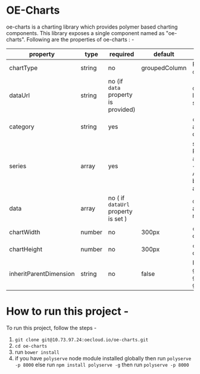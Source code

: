 # OE-Charts

oe-charts is a charting library which provides polymer based charting components. This library exposes a single component named as "oe-charts". Following are the properties of oe-charts : - 

property |type | required | default| description
-|-|-|-|-
chartType | string| no | groupedColumn| Following are the supported chartTypes  - `area`, `line`, `pie`, `donut`, `groupedcolumn`, `groupedbar`, `stackedcolumn`, `stackedbar`. 
dataUrl |  string|no (if `data` property is provided) | |`dataUrl` should be passed incase the data for the chart is linked with any end point url. Like `/api/ChartData`.  This url is supposed to provide data in a format of array.
category |  string|yes ||`category` property is used to define the x-axis in chart. It accepts a property name from the individual element of from data.
series | array |yes || series accepts an array where each element is an object. Proeperties of each element can be  any among `property` ,   `aggregation`, `color`. A sample series element can be as - ```{"property":"age","aggregation":"sum","color":"#f5f5f5"}```. Aggregation value can be `sum`, `count`  or `average`. Charts can be of multiple series. So multiple values can be provided via array.
data |  array| no ( if `dataUrl` property is set ) | | `data` property is required to render the data. it should be an array of objects.  If `dataUrl` property is set then `data` is not required. 
chartWidth | number| no | 300px|`chartWidth` can be provided to set the width of the container of the chart.
chartHeight | number|no | 300px| `chartHeight` can be provided to set the height of the container of the chart.
inheritParentDimension |  string| no | false | It can be set to true in case of chart container is suppsed to get the dimension on its parent container. If this property is given and if the parent is resized, in that case the chart will get redrawn occupying the new dimension. 
  
# How to run this project - 
To run this project, follow the steps - 
1. `git clone git@10.73.97.24:oecloud.io/oe-charts.git`
2. `cd oe-charts`
3. run `bower install`
4. if you have `polyserve` node module installed globally then run `polyserve -p 8000` else run `npm install polyserve -g` then run `polyserve -p 8000`

